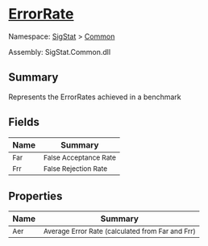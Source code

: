 # [ErrorRate](./ErrorRate.md)

Namespace: [SigStat]() > [Common](./README.md)

Assembly: SigStat.Common.dll

## Summary
Represents the ErrorRates achieved in a benchmark

## Fields

| Name | Summary | 
| --- | --- | 
| <sub>Far</sub><div style="z-index: 1; position: absolute;"><img width=200 style="max-height:100%;max-width:100%;"/></div>| <sub>False Acceptance Rate</sub>| <br>
| <sub>Frr</sub><div style="z-index: 1; position: absolute;"><img width=200 style="max-height:100%;max-width:100%;"/></div>| <sub>False Rejection Rate</sub>| <br>


## Properties

| Name | Summary | 
| --- | --- | 
| <sub>Aer</sub><div style="z-index: 1; position: absolute;"><img width=200 style="max-height:100%;max-width:100%;"/></div>| <sub>Average Error Rate (calculated from Far and Frr)</sub>| <br>


